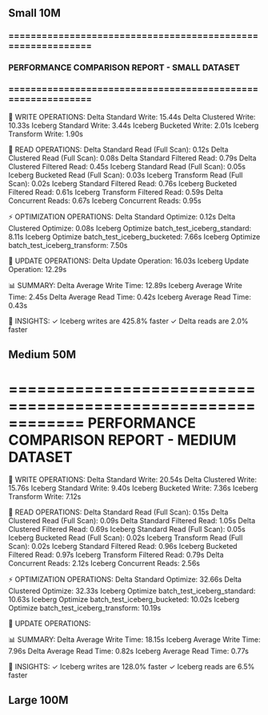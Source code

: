 ## Small 10M
### ============================================================
### PERFORMANCE COMPARISON REPORT - SMALL DATASET
### ============================================================

📝 WRITE OPERATIONS:
  Delta Standard Write: 15.44s
  Delta Clustered Write: 10.33s
  Iceberg Standard Write: 3.44s
  Iceberg Bucketed Write: 2.01s
  Iceberg Transform Write: 1.90s

📖 READ OPERATIONS:
  Delta Standard Read (Full Scan): 0.12s
  Delta Clustered Read (Full Scan): 0.08s
  Delta Standard Filtered Read: 0.79s
  Delta Clustered Filtered Read: 0.45s
  Iceberg Standard Read (Full Scan): 0.05s
  Iceberg Bucketed Read (Full Scan): 0.03s
  Iceberg Transform Read (Full Scan): 0.02s
  Iceberg Standard Filtered Read: 0.76s
  Iceberg Bucketed Filtered Read: 0.61s
  Iceberg Transform Filtered Read: 0.59s
  Delta Concurrent Reads: 0.67s
  Iceberg Concurrent Reads: 0.95s

⚡ OPTIMIZATION OPERATIONS:
  Delta Standard Optimize: 0.12s
  Delta Clustered Optimize: 0.08s
  Iceberg Optimize batch_test_iceberg_standard: 8.11s
  Iceberg Optimize batch_test_iceberg_bucketed: 7.66s
  Iceberg Optimize batch_test_iceberg_transform: 7.50s

🔄 UPDATE OPERATIONS:
  Delta Update Operation: 16.03s
  Iceberg Update Operation: 12.29s

📊 SUMMARY:
  Delta Average Write Time: 12.89s
  Iceberg Average Write Time: 2.45s
  Delta Average Read Time: 0.42s
  Iceberg Average Read Time: 0.43s

🎯 INSIGHTS:
  ✓ Iceberg writes are 425.8% faster
  ✓ Delta reads are 2.0% faster

## Medium 50M

============================================================
PERFORMANCE COMPARISON REPORT - MEDIUM DATASET
============================================================

📝 WRITE OPERATIONS:
  Delta Standard Write: 20.54s
  Delta Clustered Write: 15.76s
  Iceberg Standard Write: 9.40s
  Iceberg Bucketed Write: 7.36s
  Iceberg Transform Write: 7.12s

📖 READ OPERATIONS:
  Delta Standard Read (Full Scan): 0.15s
  Delta Clustered Read (Full Scan): 0.09s
  Delta Standard Filtered Read: 1.05s
  Delta Clustered Filtered Read: 0.69s
  Iceberg Standard Read (Full Scan): 0.05s
  Iceberg Bucketed Read (Full Scan): 0.02s
  Iceberg Transform Read (Full Scan): 0.02s
  Iceberg Standard Filtered Read: 0.96s
  Iceberg Bucketed Filtered Read: 0.97s
  Iceberg Transform Filtered Read: 0.79s
  Delta Concurrent Reads: 2.12s
  Iceberg Concurrent Reads: 2.56s

⚡ OPTIMIZATION OPERATIONS:
  Delta Standard Optimize: 32.66s
  Delta Clustered Optimize: 32.33s
  Iceberg Optimize batch_test_iceberg_standard: 10.63s
  Iceberg Optimize batch_test_iceberg_bucketed: 10.02s
  Iceberg Optimize batch_test_iceberg_transform: 10.19s

🔄 UPDATE OPERATIONS:

📊 SUMMARY:
  Delta Average Write Time: 18.15s
  Iceberg Average Write Time: 7.96s
  Delta Average Read Time: 0.82s
  Iceberg Average Read Time: 0.77s

🎯 INSIGHTS:
  ✓ Iceberg writes are 128.0% faster
  ✓ Iceberg reads are 6.5% faster
## Large 100M


